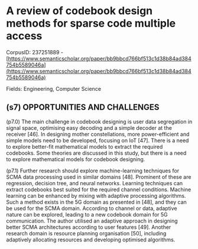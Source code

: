 # A review of codebook design methods for sparse code multiple access

CorpusID: 237251889 - [https://www.semanticscholar.org/paper/bb9bbcd766bf513c1d38b84ad384754b5589046a](https://www.semanticscholar.org/paper/bb9bbcd766bf513c1d38b84ad384754b5589046a)

Fields: Engineering, Computer Science

## (s7) OPPORTUNITIES AND CHALLENGES
(p7.0) The main challenge in codebook designing is user data segregation in signal space, optimising easy decoding and a simple decoder at the receiver [46]. In designing mother constellations, more power-efficient and simple models need to be developed, focusing on IoT [47]. There is a need to explore better-fit mathematical models to extract the required codebooks. Some theories are discussed in this study, but there is a need to explore mathematical models for codebook designing.

(p7.1) Further research should explore machine-learning techniques for SCMA data processing used in similar domains [48]. Prominent of these are regression, decision tree, and neural networks. Learning techniques can extract codebooks best suited for the required channel conditions. Machine learning can be enhanced by mixing with adaptive processing algorithms. Such a method exists in the 5G domain as presented in [48], and they can be used for the SCMA domain. According to channel or data, adaptive nature can be explored, leading to a new codebook domain for 5G communication. The author utilised an adaptive approach in designing better SCMA architectures according to user features [49]. Another research domain is resource planning organisation [50], including adaptively allocating resources and developing optimised algorithms.
